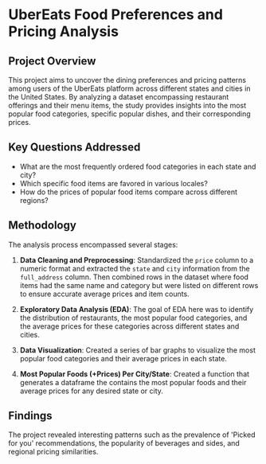 # UberEats Food Preferences and Pricing Analysis

## Project Overview
This project aims to uncover the dining preferences and pricing patterns among users of the UberEats platform across different states and cities in the United States. By analyzing a dataset encompassing restaurant offerings and their menu items, the study provides insights into the most popular food categories, specific popular dishes, and their corresponding prices.

## Key Questions Addressed
- What are the most frequently ordered food categories in each state and city?
- Which specific food items are favored in various locales?
- How do the prices of popular food items compare across different regions?

## Methodology
The analysis process encompassed several stages:
1. **Data Cleaning and Preprocessing**: Standardized the `price` column to a numeric format and extracted the `state` and `city` information from the `full_address` column. Then combined rows in the dataset where food items had the same name and category but were listed on different rows to ensure accurate average prices and item counts.

2. **Exploratory Data Analysis (EDA)**: The goal of EDA here was to identify the distribution of restaurants, the most popular food categories, and the average prices for these categories across different states and cities.

3. **Data Visualization**: Created a series of bar graphs to visualize the most popular food categories and their average prices in each state.

4. **Most Popular Foods (+Prices) Per City/State**: Created a function that generates a dataframe the contains the most popular foods and their average prices for any desired state or city.

## Findings
The project revealed interesting patterns such as the prevalence of 'Picked for you' recommendations, the popularity of beverages and sides, and regional pricing similarities.
